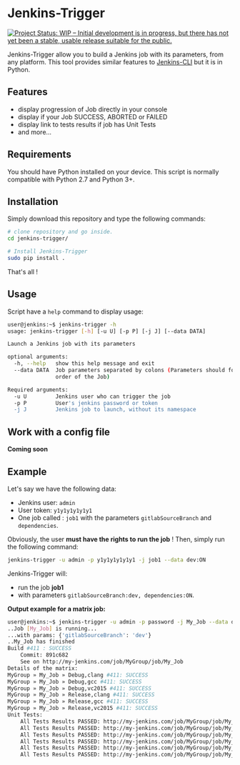 # Jenkins-Trigger

[![Project Status: WIP – Initial development is in progress, but there has not yet been a stable, usable release suitable for the public.](http://www.repostatus.org/badges/latest/wip.svg)](http://www.repostatus.org/#wip)

Jenkins-Trigger allow you to build a Jenkins job with its parameters, from any platform. This tool provides similar features to [Jenkins-CLI](https://jenkins.io/doc/book/managing/cli/) but it is in Python.

## Features

- display progression of Job directly in your console
- display if your Job SUCCESS, ABORTED or FAILED
- display link to tests results if job has Unit Tests
- and more...

## Requirements

You should have Python installed on your device. This script is normally compatible with Python 2.7 and Python 3+.

## Installation

Simply download this repository and type the following commands:

```bash
# clone repository and go inside.
cd jenkins-trigger/

# Install Jenkins-Trigger
sudo pip install .
```

That's all !

## Usage

Script have a `help` command to display usage:

```bash
user@jenkins:~$ jenkins-trigger -h
usage: jenkins-trigger [-h] [-u U] [-p P] [-j J] [--data DATA]

Launch a Jenkins job with its parameters

optional arguments:
  -h, --help   show this help message and exit
  --data DATA  Job parameters separated by colons (Parameters should follow
               order of the Job)

Required arguments:
  -u U         Jenkins user who can trigger the job
  -p P         User's jenkins password or token
  -j J         Jenkins job to launch, without its namespace
```

## Work with a config file

**Coming soon**

## Example

Let's say we have the following data:

- Jenkins user: `admin`
- User token: `y1y1y1y1y1y1`
- One job called : `job1` with the parameters `gitlabSourceBranch` and `dependencies`.

Obviously, the user **must have the rights to run the job** ! Then, simply run the following command:

```bash
jenkins-trigger -u admin -p y1y1y1y1y1y1 -j job1 --data dev:ON
```

Jenkins-Trigger will:

* run the job **job1**
* with parameters `gitlabSourceBranch:dev, dependencies:ON`.

**Output example for a matrix job:**

```bash
user@jenkins:~$ jenkins-trigger -u admin -p password -j My_Job --data dev
..Job [My_Job] is running...
...with params: {'gitlabSourceBranch': 'dev'}
..My_Job has finished
Build #411 : SUCCESS
    Commit: 891c682
    See on http://my-jenkins.com/job/MyGroup/job/My_Job
Details of the matrix:
MyGroup » My_Job » Debug,clang #411: SUCCESS
MyGroup » My_Job » Debug,gcc #411: SUCCESS
MyGroup » My_Job » Debug,vc2015 #411: SUCCESS
MyGroup » My_Job » Release,clang #411: SUCCESS
MyGroup » My_Job » Release,gcc #411: SUCCESS
MyGroup » My_Job » Release,vc2015 #411: SUCCESS
Unit Tests:
    All Tests Results PASSED: http://my-jenkins.com/job/MyGroup/job/My_Job/BUILD_TYPE=Release,compiler=vc2015/411/
    All Tests Results PASSED: http://my-jenkins.com/job/MyGroup/job/My_Job/BUILD_TYPE=Debug,compiler=gcc/411/
    All Tests Results PASSED: http://my-jenkins.com/job/MyGroup/job/My_Job/BUILD_TYPE=Debug,compiler=vc2015/411/
    All Tests Results PASSED: http://my-jenkins.com/job/MyGroup/job/My_Job/BUILD_TYPE=Release,compiler=clang/411/
    All Tests Results PASSED: http://my-jenkins.com/job/MyGroup/job/My_Job/BUILD_TYPE=Release,compiler=gcc/411/
    All Tests Results PASSED: http://my-jenkins.com/job/MyGroup/job/My_Job/BUILD_TYPE=Debug,compiler=clang/411/
```
